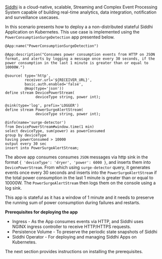 [Siddhi](http://siddhi.io) is a cloud-native, scalable, Streaming and Complex Event Processing System capable of building real-time analytics, data integration, notification and surveillance usecases.

In this scenario presents how to deploy a a non-distributed stateful Siddhi Application on Kubernetes. This use case is implemented using the `PowerConsumptionSurgeDetection` app presented below.

```programming
@App:name("PowerConsumptionSurgeDetection")

@App:description("Consumes power consumption events from HTTP on JSON format, and alerts by logging a message once every 30 seconds, if the power consumption in the last 1 minute is greater than or equal to 10000W.")

@source( type='http', 
         receiver.url='${RECEIVER_URL}',
         basic.auth.enabled='false', 
         @map(type='json'))
define stream DevicePowerStream(
              deviceType string, power int);

@sink(type='log', prefix='LOGGER')  
define stream PowerSurgeAlertStream(
              deviceType string, power int);

@info(name='surge-detector')  
from DevicePowerStream#window.time(1 min) 
select deviceType, sum(power) as powerConsumed
group by deviceType
having powerConsumed > 10000
output every 30 sec
insert into PowerSurgeAlertStream;
```

The above app consumes consumes `JSON` messages via http sink in the format `{ 'deviceType': 'dryer', 'power': 6000 }`, and inserts them into `DevicePowerStream`. From which using `surge-detector` query, it generates events once every 30 seconds and inserts into the `PowerSurgeAlertStream` if the total power consumption in the last 1 minute is greater than or equal to 10000W. The `PowerSurgeAlertStream` then logs them on the console using a log sink.

This app is stateful as it has a window of 1 minute and it needs to preserve the running sum of power consumption during failures and restarts.

**Prerequisites for deploying the app**

- Ingress - As the App consumes events via HTTP, and Siddhi uses NGINX ingress controller to receive HTTP/HTTPS requests.
- Persistence Volume - To preserve the periodic state snapshots of Siddhi 
- Siddhi Operator - For deploying and managing Siddhi Apps on Kubernetes.

The next section provides instructions on installing the prerequisites.

